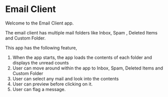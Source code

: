 # Email Client

Welcome to the Email Client app.

The email client has multiple mail folders like Inbox, Spam , Deleted Items and Custom Folder.

This app has the following feature,
1. When the app starts, the app loads the contents of each folder and displays the unread counts
2. User can move around within the app to Inbox, Spam, Deleted Items and Custom Folder
3. User can select any mail and look into the contents
4. User can preview before clicking on it.
5. User can flag a message.
